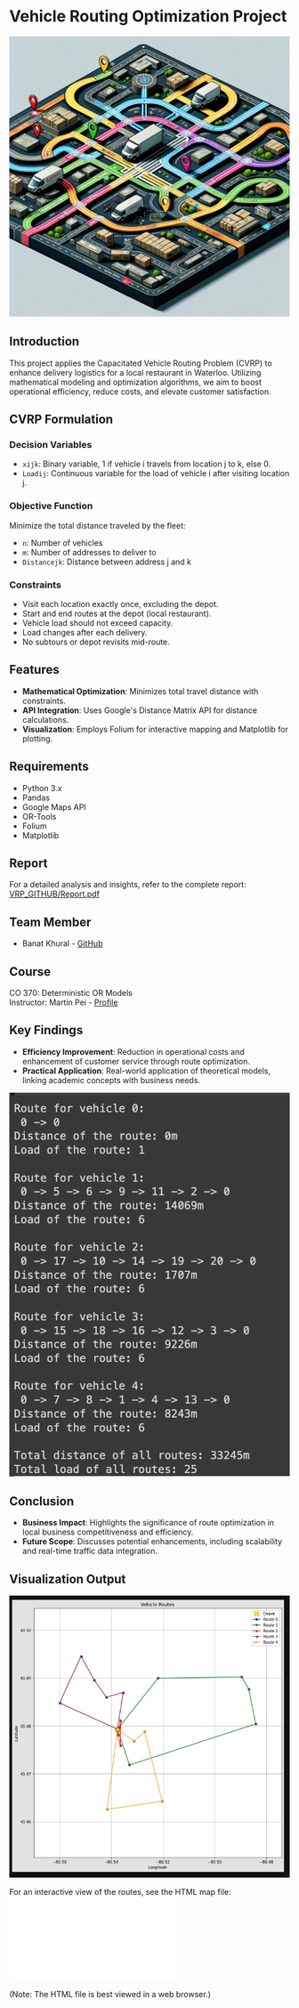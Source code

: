 # Vehicle Routing Optimization Project

![Background Image](VRP_GITHUB/Images/backimg.png)

## Introduction

This project applies the Capacitated Vehicle Routing Problem (CVRP) to enhance delivery logistics for a local restaurant in Waterloo. Utilizing mathematical modeling and optimization algorithms, we aim to boost operational efficiency, reduce costs, and elevate customer satisfaction.

## CVRP Formulation

### Decision Variables
- `xijk`: Binary variable, 1 if vehicle i travels from location j to k, else 0.
- `Loadij`: Continuous variable for the load of vehicle i after visiting location j.

### Objective Function
Minimize the total distance traveled by the fleet:

- `n`: Number of vehicles
- `m`: Number of addresses to deliver to
- `Distancejk`: Distance between address j and k

### Constraints
- Visit each location exactly once, excluding the depot.
- Start and end routes at the depot (local restaurant).
- Vehicle load should not exceed capacity.
- Load changes after each delivery.
- No subtours or depot revisits mid-route.

## Features
- **Mathematical Optimization**: Minimizes total travel distance with constraints.
- **API Integration**: Uses Google's Distance Matrix API for distance calculations.
- **Visualization**: Employs Folium for interactive mapping and Matplotlib for plotting.

## Requirements
- Python 3.x
- Pandas
- Google Maps API
- OR-Tools
- Folium
- Matplotlib

## Report
For a detailed analysis and insights, refer to the complete report: [VRP_GITHUB/Report.pdf](VRP_GITHUB/Report.pdf)

## Team Member
- Banat Khural - [GitHub](https://github.com/sanyaorbanat)

## Course
CO 370: Deterministic OR Models  
Instructor: Martin Pei - [Profile](https://www.math.uwaterloo.ca/~mpei/)

## Key Findings
- **Efficiency Improvement**: Reduction in operational costs and enhancement of customer service through route optimization.
- **Practical Application**: Real-world application of theoretical models, linking academic concepts with business needs.
  
![Code Output](VRP_GITHUB/Images/output.png)

## Conclusion
- **Business Impact**: Highlights the significance of route optimization in local business competitiveness and efficiency.
- **Future Scope**: Discusses potential enhancements, including scalability and real-time traffic data integration.

## Visualization Output
![Final Formulation](VRP_GITHUB/Images/formulation_image.png)

For an interactive view of the routes, see the HTML map file: ![Map]([VRP_GITHUB/Images/routes_map.html](https://raw.githack.com/DhruvSTrivedi/CVRP-Optimization/main/VRP_GITHUB/Images/routes_map.html)https://raw.githack.com/DhruvSTrivedi/CVRP-Optimization/main/VRP_GITHUB/Images/routes_map.html)


(Note: The HTML file is best viewed in a web browser.)
